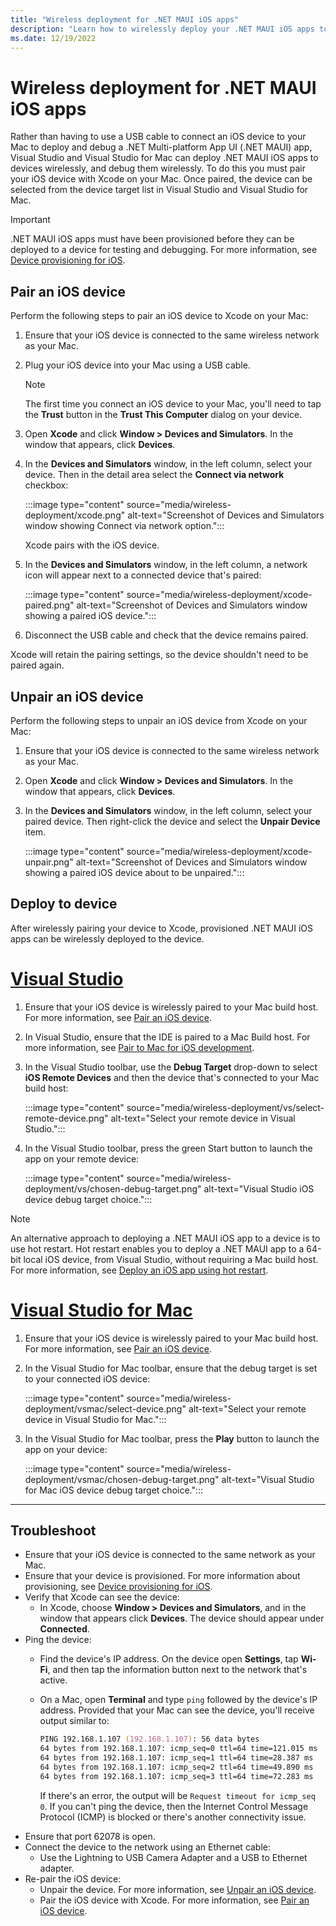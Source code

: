 ```yaml
---
title: "Wireless deployment for .NET MAUI iOS apps"
description: "Learn how to wirelessly deploy your .NET MAUI iOS apps to a provisioned device that's paired to Xcode."
ms.date: 12/19/2022
---
```


# Wireless deployment for .NET MAUI iOS apps

Rather than having to use a USB cable to connect an iOS device to your Mac to deploy and debug a .NET Multi-platform App UI (.NET MAUI) app, Visual Studio and Visual Studio for Mac can deploy .NET MAUI iOS apps to devices wirelessly, and debug them wirelessly. To do this you must pair your iOS device with Xcode on your Mac. Once paired, the device can be selected from the device target list in Visual Studio and Visual Studio for Mac.

> [!IMPORTANT]
> .NET MAUI iOS apps must have been provisioned before they can be deployed to a device for testing and debugging. For more information, see [Device provisioning for iOS](~/ios/device-provisioning/index.md).

## Pair an iOS device

Perform the following steps to pair an iOS device to Xcode on your Mac:

1. Ensure that your iOS device is connected to the same wireless network as your Mac.
1. Plug your iOS device into your Mac using a USB cable.

    > [!NOTE]
    > The first time you connect an iOS device to your Mac, you'll need to tap the **Trust** button in the **Trust This Computer** dialog on your device.

1. Open **Xcode** and click **Window > Devices and Simulators**. In the window that appears, click **Devices**.
1. In the **Devices and Simulators** window, in the left column, select your device. Then in the detail area select the **Connect via network** checkbox:

    :::image type="content" source="media/wireless-deployment/xcode.png" alt-text="Screenshot of Devices and Simulators window showing Connect via network option.":::

    Xcode pairs with the iOS device.

1. In the **Devices and Simulators** window, in the left column, a network icon will appear next to a connected device that's paired:

    :::image type="content" source="media/wireless-deployment/xcode-paired.png" alt-text="Screenshot of Devices and Simulators window showing a paired iOS device.":::

1. Disconnect the USB cable and check that the device remains paired.

Xcode will retain the pairing settings, so the device shouldn't need to be paired again.

## Unpair an iOS device

Perform the following steps to unpair an iOS device from Xcode on your Mac:

1. Ensure that your iOS device is connected to the same wireless network as your Mac.
1. Open **Xcode** and click **Window > Devices and Simulators**. In the window that appears, click **Devices**.
1. In the **Devices and Simulators** window, in the left column, select your paired device. Then right-click the device and select the **Unpair Device** item.

    :::image type="content" source="media/wireless-deployment/xcode-unpair.png" alt-text="Screenshot of Devices and Simulators window showing a paired iOS device about to be unpaired.":::

## Deploy to device

After wirelessly pairing your device to Xcode, provisioned .NET MAUI iOS apps can be wirelessly deployed to the device.

<!-- markdownlint-disable MD025 -->
# [Visual Studio](#tab/vs)
<!-- markdownlint-enable MD025 -->

1. Ensure that your iOS device is wirelessly paired to your Mac build host. For more information, see [Pair an iOS device](#pair-an-ios-device).
1. In Visual Studio, ensure that the IDE is paired to a Mac Build host. For more information, see [Pair to Mac for iOS development](~/ios/pair-to-mac.md).
1. In the Visual Studio toolbar, use the **Debug Target** drop-down to select **iOS Remote Devices** and then the device that's connected to your Mac build host:

    :::image type="content" source="media/wireless-deployment/vs/select-remote-device.png" alt-text="Select your remote device in Visual Studio.":::

1. In the Visual Studio toolbar, press the green Start button to launch the app on your remote device:

    :::image type="content" source="media/wireless-deployment/vs/chosen-debug-target.png" alt-text="Visual Studio iOS device debug target choice.":::

> [!NOTE]
> An alternative approach to deploying a .NET MAUI iOS app to a device is to use hot restart. Hot restart enables you to deploy a .NET MAUI app to a 64-bit local iOS device, from Visual Studio, without requiring a Mac build host. For more information, see [Deploy an iOS app using hot restart](~/ios/hot-restart.md).

<!-- markdownlint-disable MD025 -->
# [Visual Studio for Mac](#tab/vsmac)
<!-- markdownlint-enable MD025 -->

1. Ensure that your iOS device is wirelessly paired to your Mac build host. For more information, see [Pair an iOS device](#pair-an-ios-device).
1. In the Visual Studio for Mac toolbar, ensure that the debug target is set to your connected iOS device:

    :::image type="content" source="media/wireless-deployment/vsmac/select-device.png" alt-text="Select your remote device in Visual Studio for Mac.":::

1. In the Visual Studio for Mac toolbar, press the **Play** button to launch the app on your device:

    :::image type="content" source="media/wireless-deployment/vsmac/chosen-debug-target.png" alt-text="Visual Studio for Mac iOS device debug target choice.":::

---

## Troubleshoot

- Ensure that your iOS device is connected to the same network as your Mac.
- Ensure that your device is provisioned. For more information about provisioning, see [Device provisioning for iOS](~/ios/device-provisioning/index.md).
- Verify that Xcode can see the device:
  - In Xcode, choose **Window > Devices and Simulators**, and in the window that appears click **Devices**. The device should appear under **Connected**.
- Ping the device:
  - Find the device's IP address. On the device open **Settings**, tap **Wi-Fi**, and then tap the information button next to the network that's active.
  - On a Mac, open **Terminal** and type `ping` followed by the device's IP address. Provided that your Mac can see the device, you'll receive output similar to:

    ```zsh
    PING 192.168.1.107 (192.168.1.107): 56 data bytes
    64 bytes from 192.168.1.107: icmp_seq=0 ttl=64 time=121.015 ms
    64 bytes from 192.168.1.107: icmp_seq=1 ttl=64 time=28.387 ms
    64 bytes from 192.168.1.107: icmp_seq=2 ttl=64 time=49.890 ms
    64 bytes from 192.168.1.107: icmp_seq=3 ttl=64 time=72.283 ms
    ```

    If there's an error, the output will be `Request timeout for icmp_seq 0`. If you can't ping the device, then the Internet Control Message Protocol (ICMP) is blocked or there's another connectivity issue.
- Ensure that port 62078 is open.
- Connect the device to the network using an Ethernet cable:
  - Use the Lightning to USB Camera Adapter and a USB to Ethernet adapter.
- Re-pair the iOS device:
  - Unpair the device. For more information, see [Unpair an iOS device](#unpair-an-ios-device).
  - Pair the iOS device with Xcode. For more information, see [Pair an iOS device](#pair-an-ios-device).
